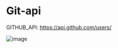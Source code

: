 # Git-api
GITHUB_API: https://api.github.com/users/

![image](https://user-images.githubusercontent.com/67553131/209572367-e4bf1041-1fdc-4b3b-a2fb-73eb3e136d0e.png)
